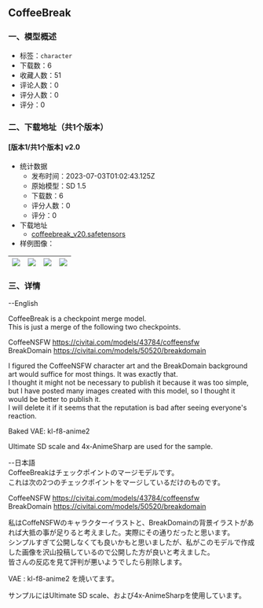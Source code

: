 ## CoffeeBreak
### 一、模型概述

- 标签：`character`
- 下载数：6
- 收藏人数：51
- 评论人数：0
- 评分人数：0
- 评分：0

### 二、下载地址（共1个版本）

#### [版本1/共1个版本] v2.0

- 统计数据
  - 发布时间：2023-07-03T01:02:43.125Z
  - 原始模型：SD 1.5
  - 下载数：6
  - 评分人数：0
  - 评分：0
- 下载地址
  - [coffeebreak_v20.safetensors](https://civitai.com/api/download/models/100380)
- 样例图像：

| <img src="https://image.civitai.com/xG1nkqKTMzGDvpLrqFT7WA/7ca66817-a224-474d-bfc1-d4832d5a03dc/width=450/1375730.jpeg" /> | <img src="https://image.civitai.com/xG1nkqKTMzGDvpLrqFT7WA/6d59d59d-1e15-4f52-8b51-e5146a7e0223/width=450/1375735.jpeg" /> | <img src="https://image.civitai.com/xG1nkqKTMzGDvpLrqFT7WA/79078fe4-65cf-4bc7-8431-2cca185e8940/width=450/1375733.jpeg" /> | <img src="https://image.civitai.com/xG1nkqKTMzGDvpLrqFT7WA/987664a3-1d86-4ac3-87d6-b9744812ad61/width=450/1375736.jpeg" /> |
| ---- | ---- | ---- | ---- |


### 三、详情
<p>--English</p><p>CoffeeBreak is a checkpoint merge model.<br />This is just a merge of the following two checkpoints.</p><p>CoffeeNSFW <a target="_blank" rel="ugc" href="https://civitai.com/models/43784/coffeensfw">https://civitai.com/models/43784/coffeensfw</a><br />BreakDomain <a target="_blank" rel="ugc" href="https://civitai.com/models/50520/breakdomain">https://civitai.com/models/50520/breakdomain</a></p><p>I figured the CoffeeNSFW character art and the BreakDomain background art would suffice for most things. It was exactly that.<br />I thought it might not be necessary to publish it because it was too simple, but I have posted many images created with this model, so I thought it would be better to publish it.<br />I will delete it if it seems that the reputation is bad after seeing everyone's reaction.</p><p>Baked VAE: kl-f8-anime2</p><p>Ultimate SD scale and 4x-AnimeSharp are used for the sample.</p><p>--日本語<br />CoffeeBreakはチェックポイントのマージモデルです。<br />これは次の2つのチェックポイントをマージしているだけのものです。</p><p>CoffeeNSFW <a target="_blank" rel="ugc" href="https://civitai.com/models/43784/coffeensfw">https://civitai.com/models/43784/coffeensfw</a><br />BreakDomain <a target="_blank" rel="ugc" href="https://civitai.com/models/50520/breakdomain">https://civitai.com/models/50520/breakdomain</a></p><p>私はCoffeNSFWのキャラクターイラストと、BreakDomainの背景イラストがあれば大抵の事が足りると考えました。実際にその通りだったと思います。<br />シンプルすぎて公開しなくても良いかもと思いましたが、私がこのモデルで作成した画像を沢山投稿しているので公開した方が良いと考えました。<br />皆さんの反応を見て評判が悪いようでしたら削除します。</p><p>VAE : kl-f8-anime2 を焼いてます。</p><p>サンプルにはUltimate SD scale、および4x-AnimeSharpを使用しています。</p>